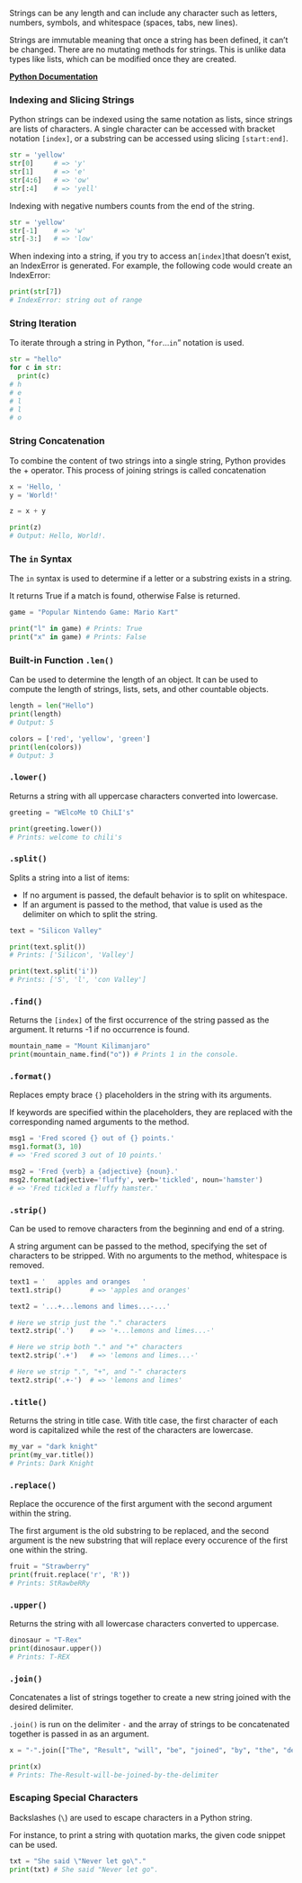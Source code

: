 Strings can be any length and can include any character such as letters, numbers, symbols, and whitespace (spaces, tabs, new lines).

Strings are immutable meaning that once a string has been defined, it can’t be changed. There are no mutating methods for strings. This is unlike data types like lists, which can be modified once they are created.

**[Python Documentation](https://docs.python.org/3/library/stdtypes.html#string-methods)**

### **Indexing and Slicing Strings**

Python strings can be indexed using the same notation as lists, since strings are lists of characters.
A single character can be accessed with bracket notation `[index]`, or a substring can be accessed using slicing `[start:end]`.


```Python
str = 'yellow'
str[0]     # => 'y'
str[1]     # => 'e'
str[4:6]   # => 'ow'
str[:4]    # => 'yell'
```
Indexing with negative numbers counts from the end of the string.
```Python
str = 'yellow'
str[-1]    # => 'w'
str[-3:]   # => 'low'
```
When indexing into a string, if you try to access an`[index]`that doesn’t exist, an IndexError is generated. For example, the following code would create an IndexError:

```Python
print(str[7])
# IndexError: string out of range
```

### **String Iteration**

To iterate through a string in Python, “`for`…`in`” notation is used.
```Python
str = "hello"
for c in str:
  print(c) 
# h
# e
# l
# l
# o
```
### **String Concatenation**

To combine the content of two strings into a single string, Python provides the + operator. This process of joining strings is called concatenation
```Python
x = 'Hello, '
y = 'World!'

z = x + y

print(z)
# Output: Hello, World!.
```
### **The `in` Syntax**

The `in` syntax is used to determine if a letter or a substring exists in a string.

It returns True if a match is found, otherwise False is returned.
```Python
game = "Popular Nintendo Game: Mario Kart"

print("l" in game) # Prints: True
print("x" in game) # Prints: False
```

### **Built-in Function `.len()`**

Can be used to determine the length of an object. It can be used to compute the length of strings, lists, sets, and other countable objects.
```Python
length = len("Hello")
print(length)
# Output: 5

colors = ['red', 'yellow', 'green']
print(len(colors))
# Output: 3
```

### **`.lower()`**

Returns a string with all uppercase characters converted into lowercase.
```Python
greeting = "WElcoMe tO ChiLI's"

print(greeting.lower())
# Prints: welcome to chili's
```

### **`.split()`**

Splits a string into a list of items:
- If no argument is passed, the default behavior is to split on whitespace.
- If an argument is passed to the method, that value is used as the delimiter on which to split the string.
```Python
text = "Silicon Valley"

print(text.split())     
# Prints: ['Silicon', 'Valley']

print(text.split('i'))  
# Prints: ['S', 'l', 'con Valley']
```
### **`.find()`**

Returns the `[index]` of the first occurrence of the string passed as the argument. It returns -1 if no occurrence is found.
```Python
mountain_name = "Mount Kilimanjaro"
print(mountain_name.find("o")) # Prints 1 in the console.
```
### **`.format()`**

Replaces empty brace `{}` placeholders in the string with its arguments.

If keywords are specified within the placeholders, they are replaced with the corresponding named arguments to the method.
```Python
msg1 = 'Fred scored {} out of {} points.'
msg1.format(3, 10)
# => 'Fred scored 3 out of 10 points.'

msg2 = 'Fred {verb} a {adjective} {noun}.'
msg2.format(adjective='fluffy', verb='tickled', noun='hamster')
# => 'Fred tickled a fluffy hamster.'
```

### **`.strip()`**

Can be used to remove characters from the beginning and end of a string.

A string argument can be passed to the method, specifying the set of characters to be stripped. With no arguments to the method, whitespace is removed.
```Python
text1 = '   apples and oranges   '
text1.strip()       # => 'apples and oranges'

text2 = '...+...lemons and limes...-...'

# Here we strip just the "." characters
text2.strip('.')    # => '+...lemons and limes...-'

# Here we strip both "." and "+" characters
text2.strip('.+')   # => 'lemons and limes...-'

# Here we strip ".", "+", and "-" characters
text2.strip('.+-')  # => 'lemons and limes'
```

### **`.title()`**

Returns the string in title case. With title case, the first character of each word is capitalized while the rest of the characters are lowercase.
```Python
my_var = "dark knight"
print(my_var.title()) 
# Prints: Dark Knight
```
### **`.replace()`**

Replace the occurence of the first argument with the second argument within the string.

The first argument is the old substring to be replaced, and the second argument is the new substring that will replace every occurence of the first one within the string.
```Python
fruit = "Strawberry"
print(fruit.replace('r', 'R'))
# Prints: StRawbeRRy
```

### **`.upper()`**

Returns the string with all lowercase characters converted to uppercase.
```Python
dinosaur = "T-Rex"
print(dinosaur.upper()) 
# Prints: T-REX
```

### **`.join()`**

Concatenates a list of strings together to create a new string joined with the desired delimiter.

`.join()` is run on the delimiter `-` and the array of strings to be concatenated together is passed in as an argument.
```Python
x = "-".join(["The", "Result", "will", "be", "joined", "by", "the", "delimiter"])

print(x) 
# Prints: The-Result-will-be-joined-by-the-delimiter
```

### **Escaping Special Characters**

Backslashes (`\`) are used to escape characters in a Python string.

For instance, to print a string with quotation marks, the given code snippet can be used.
```Python
txt = "She said \"Never let go\"."
print(txt) # She said "Never let go".
```
